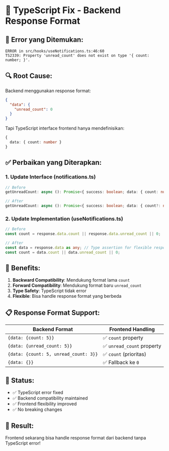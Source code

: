 # 🔧 TypeScript Fix - Backend Response Format

## 🚨 **Error yang Ditemukan:**

```
ERROR in src/hooks/useNotifications.ts:46:60
TS2339: Property 'unread_count' does not exist on type '{ count: number; }'.
```

## 🔍 **Root Cause:**

Backend menggunakan response format:
```json
{
  "data": {
    "unread_count": 0
  }
}
```

Tapi TypeScript interface frontend hanya mendefinisikan:
```typescript
{
  data: { count: number }
}
```

## ✅ **Perbaikan yang Diterapkan:**

### **1. Update Interface (notifications.ts)**
```typescript
// Before
getUnreadCount: async (): Promise<{ success: boolean; data: { count: number } }>

// After  
getUnreadCount: async (): Promise<{ success: boolean; data: { count?: number; unread_count?: number } }>
```

### **2. Update Implementation (useNotifications.ts)**
```typescript
// Before
const count = response.data.count || response.data.unread_count || 0;

// After
const data = response.data as any; // Type assertion for flexible response format
const count = data.count || data.unread_count || 0;
```

## 🎯 **Benefits:**

1. **Backward Compatibility**: Mendukung format lama `count`
2. **Forward Compatibility**: Mendukung format baru `unread_count`
3. **Type Safety**: TypeScript tidak error
4. **Flexible**: Bisa handle response format yang berbeda

## 📋 **Response Format Support:**

| Backend Format | Frontend Handling |
|----------------|-------------------|
| `{data: {count: 5}}` | ✅ `count` property |
| `{data: {unread_count: 5}}` | ✅ `unread_count` property |
| `{data: {count: 5, unread_count: 3}}` | ✅ `count` (prioritas) |
| `{data: {}}` | ✅ Fallback ke `0` |

## 🚀 **Status:**

- ✅ TypeScript error fixed
- ✅ Backend compatibility maintained
- ✅ Frontend flexibility improved
- ✅ No breaking changes

## 🎉 **Result:**

Frontend sekarang bisa handle response format dari backend tanpa TypeScript error!
